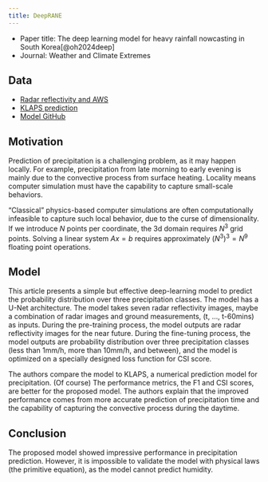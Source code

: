 ```yaml
---
title: DeepRANE
---
```


- Paper title: The deep learning model for heavy rainfall nowcasting in South Korea[@oh2024deep]
- Journal: Weather and Climate Extremes

## Data

- [Radar reflectivity and AWS](https://data.kma.go.kr/cmmn/main.do)
- [KLAPS prediction](https://www.data.go.kr/)
- [Model GitHub](https://github.com/jihoonko/DeepRaNE)

## Motivation

Prediction of precipitation is a challenging problem, as it may happen locally.
For example, precipitation from late morning to early evening is mainly due to the convective process from surface heating.
Locality means computer simulation must have the capability to capture small-scale behaviors.

“Classical” physics-based computer simulations are often computationally infeasible to capture such local behavior, due to the curse of dimensionality.
If we introduce $N$ points per coordinate, the 3d domain requires $N^3$ grid points.
Solving a linear system $Ax = b$ requires approximately $(N^3)^3 = N^9$ floating point operations.


## Model

This article presents a simple but effective deep-learning model to predict the probability distribution over three precipitation classes.
The model has a U-Net architecture.
The model takes seven radar reflectivity images, maybe a combination of radar images and ground measurements, (t, …, t-60mins) as inputs.
During the pre-training process, the model outputs are radar reflectivity images for the near future.
During the fine-tuning process, the model outputs are probability distribution over three precipitation classes (less than 1mm/h, more than 10mm/h, and between), and the model is optimized on a specially designed loss function for CSI score.

The authors compare the model to KLAPS, a numerical prediction model for precipitation.
(Of course) The performance metrics, the F1 and CSI scores, are better for the proposed model.
The authors explain that the improved performance comes from more accurate prediction of precipitation time and the capability of capturing the convective process during the daytime.


## Conclusion

The proposed model showed impressive performance in precipitation prediction.
However, it is impossible to validate the model with physical laws (the primitive equation), as the model cannot predict humidity.